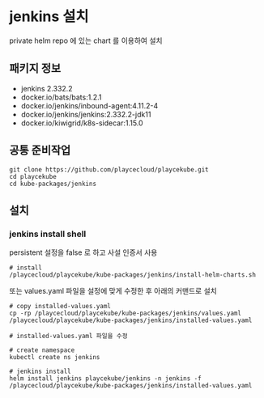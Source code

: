 # jenkins 설치

private helm repo 에 있는 chart 를 이용하여 설치

## 패키지 정보

<!-- Addons Package List Start -->
- jenkins 2.332.2
- docker.io/bats/bats:1.2.1
- docker.io/jenkins/inbound-agent:4.11.2-4
- docker.io/jenkins/jenkins:2.332.2-jdk11
- docker.io/kiwigrid/k8s-sidecar:1.15.0
<!-- Addons Package List End -->

## 공통 준비작업

```ShellSession
git clone https://github.com/playcecloud/playcekube.git
cd playcekube
cd kube-packages/jenkins
```

## 설치

### jenkins install shell

persistent 설정을 false 로 하고 사설 인증서 사용

```ShellSession
# install
/playcecloud/playcekube/kube-packages/jenkins/install-helm-charts.sh
```

또는 values.yaml 파일을 설정에 맞게 수정한 후 아래의 커맨드로 설치

```ShellSession
# copy installed-values.yaml
cp -rp /playcecloud/playcekube/kube-packages/jenkins/values.yaml /playcecloud/playcekube/kube-packages/jenkins/installed-values.yaml

# installed-values.yaml 파일을 수정

# create namespace
kubectl create ns jenkins

# jenkins install
helm install jenkins playcekube/jenkins -n jenkins -f /playcecloud/playcekube/kube-packages/jenkins/installed-values.yaml
```

